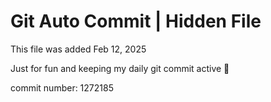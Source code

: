 # Git Auto Commit | Hidden File

This file was added Feb 12, 2025

Just for fun and keeping my daily git commit active 🤪

commit number: 1272185
